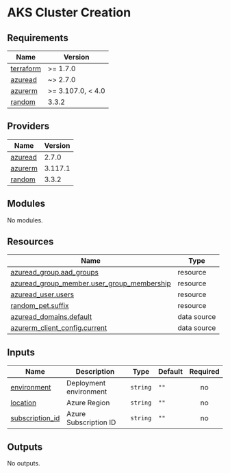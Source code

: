 # AKS Cluster Creation

<!-- BEGINNING OF PRE-COMMIT-TERRAFORM DOCS HOOK -->
## Requirements

| Name | Version |
|------|---------|
| <a name="requirement_terraform"></a> [terraform](#requirement\_terraform) | >= 1.7.0 |
| <a name="requirement_azuread"></a> [azuread](#requirement\_azuread) | ~> 2.7.0 |
| <a name="requirement_azurerm"></a> [azurerm](#requirement\_azurerm) | >= 3.107.0, < 4.0 |
| <a name="requirement_random"></a> [random](#requirement\_random) | 3.3.2 |

## Providers

| Name | Version |
|------|---------|
| <a name="provider_azuread"></a> [azuread](#provider\_azuread) | 2.7.0 |
| <a name="provider_azurerm"></a> [azurerm](#provider\_azurerm) | 3.117.1 |
| <a name="provider_random"></a> [random](#provider\_random) | 3.3.2 |

## Modules

No modules.

## Resources

| Name | Type |
|------|------|
| [azuread_group.aad_groups](https://registry.terraform.io/providers/hashicorp/azuread/latest/docs/resources/group) | resource |
| [azuread_group_member.user_group_membership](https://registry.terraform.io/providers/hashicorp/azuread/latest/docs/resources/group_member) | resource |
| [azuread_user.users](https://registry.terraform.io/providers/hashicorp/azuread/latest/docs/resources/user) | resource |
| [random_pet.suffix](https://registry.terraform.io/providers/hashicorp/random/3.3.2/docs/resources/pet) | resource |
| [azuread_domains.default](https://registry.terraform.io/providers/hashicorp/azuread/latest/docs/data-sources/domains) | data source |
| [azurerm_client_config.current](https://registry.terraform.io/providers/hashicorp/azurerm/latest/docs/data-sources/client_config) | data source |

## Inputs

| Name | Description | Type | Default | Required |
|------|-------------|------|---------|:--------:|
| <a name="input_environment"></a> [environment](#input\_environment) | Deployment environment | `string` | `""` | no |
| <a name="input_location"></a> [location](#input\_location) | Azure Region | `string` | `""` | no |
| <a name="input_subscription_id"></a> [subscription\_id](#input\_subscription\_id) | Azure Subscription ID | `string` | `""` | no |

## Outputs

No outputs.
<!-- END OF PRE-COMMIT-TERRAFORM DOCS HOOK -->

